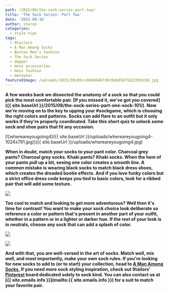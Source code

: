 ```yaml
---
path: /2015/09/the-sock-series-part-two/
title: 'The Sock Series: Part Two'
date: '2015-09-18'
author: sharan
categories:
  - style-tips
tags:
  - 9tailors
  - A Man Among Socks
  - Boston Men's Fashion
  - The Sock Series
  - dapper
  - mens accessories
  - mens fashion
  - menswear
featuredImage: /uploads/2015/09/85cc966b046730c0eb85bf182295dcb8.jpg
---
```

**A few weeks back we dissected the anatomy of a sock so that you could pick the most comfortable pair. [If you missed it, we've got you covered]({{ site.baseUrl }}/2015/08/the-sock-series-part-one-sock-101/). Now we're moving on to the key to upping your #sockgame, which is choosing the right colors and patterns. Socks can add flare to an outfit but it only works if they're properly coordinated. Take this short quiz to unlock some sock and shoe pairs that fit any occasion.** 

[![whereareyougoing4]({{ site.baseUrl }}/uploads/whereareyougoing4-1024x791.jpg)]({{ site.baseUrl }}/uploads/whereareyougoing4.jpg)

 **When in doubt, match your socks to your pant color. Charcoal grey pants? Charcoal grey socks. Khaki pants? Khaki socks. When the hem of your pants pull up a bit, seeing one color creates a smooth line. A common mistake is wearing black socks to match black dress shoes, which creates the dreaded bootie effects. And if you love funky colors but a strict office dress code keeps you tied to basic colors, look for a ribbed pair that will add some texture.**

![](https://s-media-cache-ak0.pinimg.com/736x/28/63/bf/2863bf7148f5662a4c0feab114b7a0ef.jpg)

**Too cool to match and looking to get more adventurous? Well then it's time for contrast! You want to make your sock choice look deliberate so reference a color or pattern that's present in another part of your outfit, whether in a pattern or in a lighter or darker hue. If the rest of your look is in neutrals, choose any sock that can add a splash of color.**

![](http://101fashiontrends.com/wp-content/uploads/2015/05/CLASSIC-SUITS-TO-BE-WORN-WITH-SOCKS-TO-MATCH.jpg)

![](http://media-cdn.timesfreepress.com/img/photos/2015/04/26/042715emen19894890836_t755_hb65453e0bf766a1359967000141419b42605df0d.jpg)

**And with that, you are well-versed in the art of socks. Match well, mix well, and most importantly, make your own sock rules. If you're looking for new socks to add to (or to start) your collection, head to [A Man Among Socks.](https://amanamongsocks.com/) If you need more sock styling inspiration, check out 9tailors' [Pinterest](https://www.pinterest.com/9tailors/sockspiration/) board dedicated solely to sock kind. You can also contact us at [{{ site.emails.info }}](mailto:{{ site.emails.info }}) for a suit to match your favorite pair.**